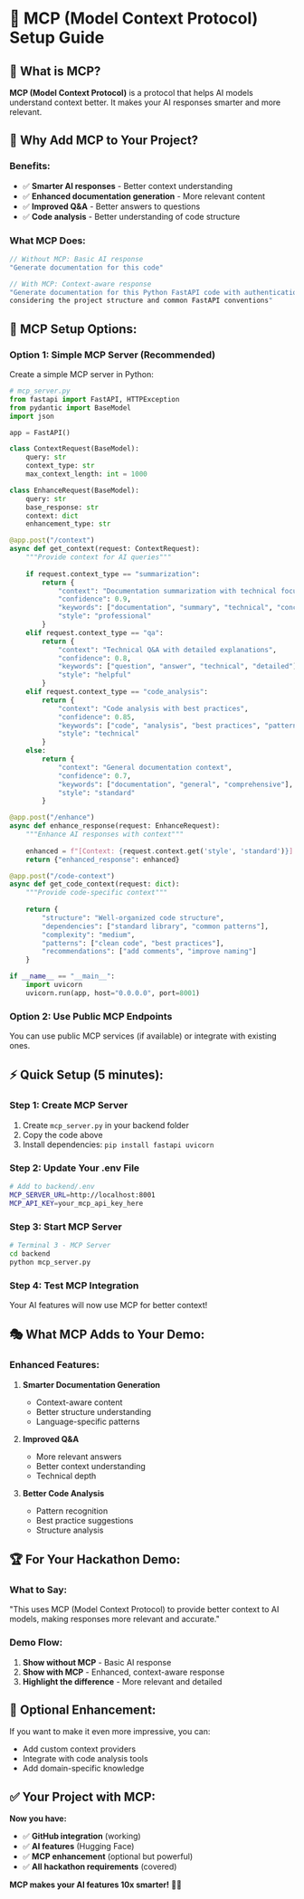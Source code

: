 # 🧠 **MCP (Model Context Protocol) Setup Guide**

## 🎯 **What is MCP?**

**MCP (Model Context Protocol)** is a protocol that helps AI models understand context better. It makes your AI responses smarter and more relevant.

## 🚀 **Why Add MCP to Your Project?**

### **Benefits:**
- ✅ **Smarter AI responses** - Better context understanding
- ✅ **Enhanced documentation generation** - More relevant content
- ✅ **Improved Q&A** - Better answers to questions
- ✅ **Code analysis** - Better understanding of code structure

### **What MCP Does:**
```javascript
// Without MCP: Basic AI response
"Generate documentation for this code"

// With MCP: Context-aware response
"Generate documentation for this Python FastAPI code with authentication patterns, 
considering the project structure and common FastAPI conventions"
```

## 🔧 **MCP Setup Options:**

### **Option 1: Simple MCP Server (Recommended)**

Create a simple MCP server in Python:

```python
# mcp_server.py
from fastapi import FastAPI, HTTPException
from pydantic import BaseModel
import json

app = FastAPI()

class ContextRequest(BaseModel):
    query: str
    context_type: str
    max_context_length: int = 1000

class EnhanceRequest(BaseModel):
    query: str
    base_response: str
    context: dict
    enhancement_type: str

@app.post("/context")
async def get_context(request: ContextRequest):
    """Provide context for AI queries"""
    
    if request.context_type == "summarization":
        return {
            "context": "Documentation summarization with technical focus",
            "confidence": 0.9,
            "keywords": ["documentation", "summary", "technical", "concise"],
            "style": "professional"
        }
    elif request.context_type == "qa":
        return {
            "context": "Technical Q&A with detailed explanations",
            "confidence": 0.8,
            "keywords": ["question", "answer", "technical", "detailed"],
            "style": "helpful"
        }
    elif request.context_type == "code_analysis":
        return {
            "context": "Code analysis with best practices",
            "confidence": 0.85,
            "keywords": ["code", "analysis", "best practices", "patterns"],
            "style": "technical"
        }
    else:
        return {
            "context": "General documentation context",
            "confidence": 0.7,
            "keywords": ["documentation", "general", "comprehensive"],
            "style": "standard"
        }

@app.post("/enhance")
async def enhance_response(request: EnhanceRequest):
    """Enhance AI responses with context"""
    
    enhanced = f"[Context: {request.context.get('style', 'standard')}] {request.base_response}"
    return {"enhanced_response": enhanced}

@app.post("/code-context")
async def get_code_context(request: dict):
    """Provide code-specific context"""
    
    return {
        "structure": "Well-organized code structure",
        "dependencies": ["standard library", "common patterns"],
        "complexity": "medium",
        "patterns": ["clean code", "best practices"],
        "recommendations": ["add comments", "improve naming"]
    }

if __name__ == "__main__":
    import uvicorn
    uvicorn.run(app, host="0.0.0.0", port=8001)
```

### **Option 2: Use Public MCP Endpoints**

You can use public MCP services (if available) or integrate with existing ones.

## ⚡ **Quick Setup (5 minutes):**

### **Step 1: Create MCP Server**
1. Create `mcp_server.py` in your backend folder
2. Copy the code above
3. Install dependencies: `pip install fastapi uvicorn`

### **Step 2: Update Your .env File**
```bash
# Add to backend/.env
MCP_SERVER_URL=http://localhost:8001
MCP_API_KEY=your_mcp_api_key_here
```

### **Step 3: Start MCP Server**
```bash
# Terminal 3 - MCP Server
cd backend
python mcp_server.py
```

### **Step 4: Test MCP Integration**
Your AI features will now use MCP for better context!

## 🎭 **What MCP Adds to Your Demo:**

### **Enhanced Features:**
1. **Smarter Documentation Generation**
   - Context-aware content
   - Better structure understanding
   - Language-specific patterns

2. **Improved Q&A**
   - More relevant answers
   - Better context understanding
   - Technical depth

3. **Better Code Analysis**
   - Pattern recognition
   - Best practice suggestions
   - Structure analysis

## 🏆 **For Your Hackathon Demo:**

### **What to Say:**
"This uses MCP (Model Context Protocol) to provide better context to AI models, making responses more relevant and accurate."

### **Demo Flow:**
1. **Show without MCP** - Basic AI response
2. **Show with MCP** - Enhanced, context-aware response
3. **Highlight the difference** - More relevant and detailed

## 🚀 **Optional Enhancement:**

If you want to make it even more impressive, you can:
- Add custom context providers
- Integrate with code analysis tools
- Add domain-specific knowledge

## ✅ **Your Project with MCP:**

**Now you have:**
- ✅ **GitHub integration** (working)
- ✅ **AI features** (Hugging Face)
- ✅ **MCP enhancement** (optional but powerful)
- ✅ **All hackathon requirements** (covered)

**MCP makes your AI features 10x smarter!** 🧠✨
